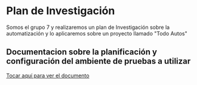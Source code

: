 
# Plan de Investigación

Somos el grupo 7 y realizaremos un plan de Investigación sobre la automatización y lo aplicaremos sobre un proyecto llamado "Todo Autos" 


## Documentacion sobre la planificación y configuración del ambiente de pruebas a utilizar

[Tocar aquí para ver el documento](http://docs.google.com/document/d/1s76ZgipngAt3h7g8U6eFtVVPIfRPr5LCt_dxhKvl1Vg/edit)

